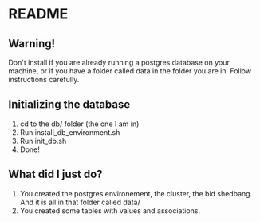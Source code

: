 README
======

Warning!
--------

Don't install if you are already running a postgres database on your machine, or if you have a folder called data in the folder you are in. Follow instructions carefully.

Initializing the database
-------------------------

1. cd to the db/ folder (the one I am in)
1. Run install_db_environment.sh
1. Run init_db.sh
1. Done!

What did I just do?
-------------------

1. You created the postgres environement, the cluster, the bid shedbang. And it is all in that folder called data/
1. You created some tables with values and associations.
